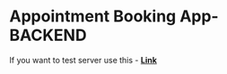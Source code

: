 # Appointment Booking App-BACKEND



If you want to test server use this - **[Link](https://backend-app-tjba.onrender.com/)**